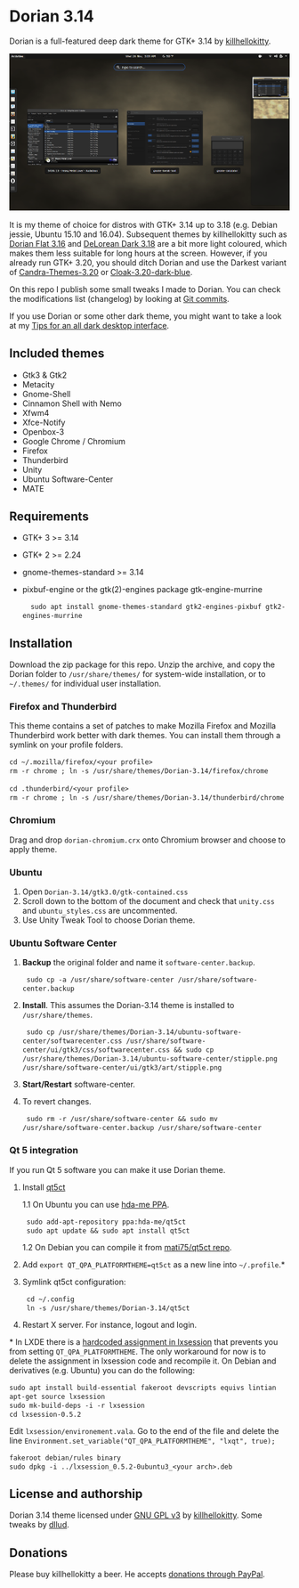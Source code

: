 # Dorian 3.14
Dorian is a full-featured deep dark theme for GTK+ 3.14 by [killhellokitty](http://killhellokitty.deviantart.com/).

[![Dorian screenshot](https://github.com/dllud/Dorian-3.14/raw/master/screenshots/dorian-screenshot-small.png)](https://github.com/dllud/Dorian-3.14/raw/master/screenshots/dorian-screenshot.png)

It is my theme of choice for distros with GTK+ 3.14 up to 3.18 (e.g. Debian jessie, Ubuntu 15.10 and 16.04). Subsequent themes by killhellokitty such as [Dorian Flat 3.16](http://killhellokitty.deviantart.com/art/Dorian-Flat-3-16-revision-5-537693271) and [DeLorean Dark 3.18](http://killhellokitty.deviantart.com/art/DeLorean-Dark-3-18-15-01242015-569072551) are a bit more light coloured, which makes them less suitable for long hours at the screen. However, if you already run GTK+ 3.20, you should ditch Dorian and use the Darkest variant of [Candra-Themes-3.20](https://github.com/dllud/Candra-Themes-3.20) or [Cloak-3.20-dark-blue](https://github.com/dllud/Cloak-3.20-dark-blue).

On this repo I publish some small tweaks I made to Dorian. You can check the modifications list (changelog) by looking at [Git commits](https://github.com/dllud/Dorian-3.14/commits/master).

If you use Dorian or some other dark theme, you might want to take a look at my [Tips for an all dark desktop interface](https://gist.github.com/dllud/e2751ab00ce0e40cc4997b89008fc08a).

## Included themes
- Gtk3 & Gtk2
- Metacity
- Gnome-Shell
- Cinnamon Shell with Nemo
- Xfwm4
- Xfce-Notify
- Openbox-3
- Google Chrome / Chromium
- Firefox
- Thunderbird
- Unity
- Ubuntu Software-Center
- MATE

## Requirements
- GTK+ 3 >= 3.14
- GTK+ 2 >= 2.24
- gnome-themes-standard >= 3.14
- pixbuf-engine or the gtk(2)-engines package gtk-engine-murrine

		sudo apt install gnome-themes-standard gtk2-engines-pixbuf gtk2-engines-murrine

## Installation
Download the zip package for this repo. Unzip the archive, and copy the Dorian folder to `/usr/share/themes/` for system-wide installation, or to `~/.themes/` for individual user installation.

### Firefox and Thunderbird
This theme contains a set of patches to make Mozilla Firefox and Mozilla Thunderbird work better with dark themes. You can install them through a symlink on your profile folders.

	cd ~/.mozilla/firefox/<your profile>
	rm -r chrome ; ln -s /usr/share/themes/Dorian-3.14/firefox/chrome
	
	cd .thunderbird/<your profile>
	rm -r chrome ; ln -s /usr/share/themes/Dorian-3.14/thunderbird/chrome
	
### Chromium
Drag and drop `dorian-chromium.crx` onto Chromium browser and choose to apply theme.

### Ubuntu
1. Open `Dorian-3.14/gtk3.0/gtk-contained.css`
2. Scroll down to the bottom of the document and check that `unity.css` and `ubuntu_styles.css` are uncommented.
3. Use Unity Tweak Tool to choose Dorian theme.

### Ubuntu Software Center
1. **Backup** the original folder and name it `software-center.backup`.

		sudo cp -a /usr/share/software-center /usr/share/software-center.backup

2. **Install**. This assumes the Dorian-3.14 theme is installed to `/usr/share/themes`.

		sudo cp /usr/share/themes/Dorian-3.14/ubuntu-software-center/softwarecenter.css /usr/share/software-center/ui/gtk3/css/softwarecenter.css && sudo cp /usr/share/themes/Dorian-3.14/ubuntu-software-center/stipple.png /usr/share/software-center/ui/gtk3/art/stipple.png

3. **Start/Restart** software-center.
4. To revert changes.

		sudo rm -r /usr/share/software-center && sudo mv /usr/share/software-center.backup /usr/share/software-center
	
### Qt 5 integration
If you run Qt 5 software you can make it use Dorian theme.

1. Install [qt5ct](https://sourceforge.net/projects/qt5ct/)

	1.1 On Ubuntu you can use [hda-me PPA](https://launchpad.net/~hda-me/+archive/ubuntu/qt5ct).
	
		sudo add-apt-repository ppa:hda-me/qt5ct
		sudo apt update && sudo apt install qt5ct
	
	1.2 On Debian you can compile it from [mati75/qt5ct repo](https://github.com/mati75/qt5ct/releases).

2. Add `export QT_QPA_PLATFORMTHEME=qt5ct` as a new line into `~/.profile`.\*

3. Symlink qt5ct configuration:

		cd ~/.config
		ln -s /usr/share/themes/Dorian-3.14/qt5ct
		
4. Restart X server. For instance, logout and login.

\* In LXDE there is a [hardcoded assignment in lxsession](https://sourceforge.net/p/lxde/bugs/824/) that prevents you from setting `QT_QPA_PLATFORMTHEME`. The only workaround for now is to delete the assignment in lxsession code and recompile it. On Debian and derivatives (e.g. Ubuntu) you can do the following:

	sudo apt install build-essential fakeroot devscripts equivs lintian
	apt-get source lxsession
	sudo mk-build-deps -i -r lxsession
	cd lxsession-0.5.2
Edit `lxsession/environement.vala`. Go to the end of the file and delete the line `Environment.set_variable("QT_QPA_PLATFORMTHEME", "lxqt", true);`

	fakeroot debian/rules binary
	sudo dpkg -i ../lxsession_0.5.2-0ubuntu3_<your arch>.deb

## License and authorship
Dorian 3.14 theme licensed under [GNU GPL v3](/LICENSE) by [killhellokitty](http://killhellokitty.deviantart.com/). Some tweaks by [dllud](https://github.com/dllud).

## Donations
Please buy killhellokitty a beer. He accepts [donations through PayPal](https://www.paypal.com/cgi-bin/webscr?cmd=_donations&business=VQBDVXRFDHPPS&lc=US&item_name=killhellokitty&item_number=SiouXsie&currency_code=USD&bn=PP%2dDonationsBF%3abtn_donate_LG%2egif%3aNonHosted).
